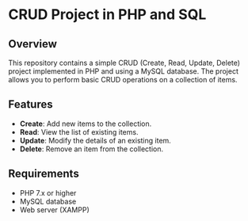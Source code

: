 # CRUD Project in PHP and SQL

## Overview

This repository contains a simple CRUD (Create, Read, Update, Delete) project implemented in PHP and using a MySQL database. The project allows you to perform basic CRUD operations on a collection of items.

## Features

- **Create**: Add new items to the collection.
- **Read**: View the list of existing items.
- **Update**: Modify the details of an existing item.
- **Delete**: Remove an item from the collection.

## Requirements

- PHP 7.x or higher
- MySQL database
- Web server (XAMPP)


